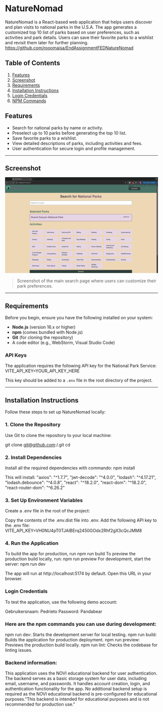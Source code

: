 # NatureNomad

NatureNomad is a React-based web application that helps users discover and plan visits to national parks in the U.S.A. The app generates a customized top 10 list of parks based on user preferences, such as activities and park details. Users can save their favorite parks to a wishlist and revisit them later for further planning.
https://github.com/rooomaisa/EndAssignmentFEDNatureNomad


## Table of Contents
1. [Features](#features)
2. [Screenshot](#screenshot)
3. [Requirements](#requirements)
4. [Installation Instructions](#installation-instructions)
5. [Login Credentials](#login-credentials)
6. [NPM Commands](#npm-commands)


## Features

- Search for national parks by name or activity.
- Preselect up to 10 parks before generating the top 10 list.
- Save favorite parks to a wishlist.
- View detailed descriptions of parks, including activities and fees.
- User authentication for secure login and profile management.

---

## Screenshot

![NatureNomad Search Page](./src/assets/images/Screenshot.png)
> Screenshot of the main search page where users can customize their park preferences.

---

## Requirements

Before you begin, ensure you have the following installed on your system:

- **Node.js** (version 16.x or higher)
- **npm** (comes bundled with Node.js)
- **Git** (for cloning the repository)
- A code editor (e.g., WebStorm, Visual Studio Code)

### API Keys

The application requires the following API key for the National Park Service:
VITE_API_KEY=YOUR_API_KEY_HERE

This key should be added to a `.env` file in the root directory of the project.

---

## Installation Instructions

Follow these steps to set up NatureNomad locally:

### 1. Clone the Repository
Use Git to clone the repository to your local machine:

git clone git@github.com:<your-username>/<repository-name>.git
cd <repository-folder>

### 2. Install Dependencies
Install all the required dependencies with commando:
npm install

This will install:
"axios": "^1.7.7",
"jwt-decode": "^4.0.0",
"lodash": "^4.17.21",
"lodash.debounce": "^4.0.8",
"react": "^18.2.0",
"react-dom": "^18.2.0",
"react-router-dom": "^6.26.2"

### 3. Set Up Environment Variables
Create a .env file in the root of the project:

Copy the contents of the .env.dist file into .env.
Add the following API key to the .env file:
VITE_API_KEY=VH0NU4pT0TJAlBErq2450GOdx2Rhf2gX3cQcJMM8

### 4. Run the Application
To build the app for production, run
npm run build
To preview the production build locally, run:
npm run preview
For development, start the server:
npm run dev

The app will run at http://localhost:5174 by default. Open this URL in your browser.


###  Login Credentials
To test the application, use the following demo account:

Gebruikersnaam: Pedrieto
Password: Pandabear


###  Here are the npm commands you can use during development:

npm run dev: Starts the development server for local testing.
npm run build: Builds the application for production deployment.
npm run preview: Previews the production build locally.
npm run lint: Checks the codebase for linting issues.

###  Backend information:
This application uses the NOVI educational backend for user authentication. The backend serves as a basic storage 
system for user data, including email, username, and passwords. It handles account creation, login, and authentication 
functionality for the app. No additional backend setup is required as the NOVI educational backend 
is pre-configured for educational purposes."This backend is intended for educational purposes and is not recommended for production use."
